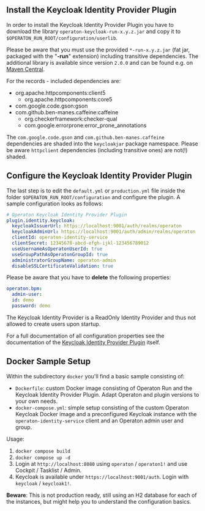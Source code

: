 ## Install the Keycloak Identity Provider Plugin

In order to install the Keycloak Identity Provider Plugin you have to download the library ``operaton-keycloak-run-x.y.z.jar`` and copy it to ``$OPERATON_RUN_ROOT/configuration/userlib``.

Please be aware that you must use the provided ``*-run-x.y.z.jar`` (fat jar, packaged with the "**-run**" extension) including transitive dependencies. The additional library is available since version ``2.0.0`` and can be found e.g. on [Maven Central](https://search.maven.org/search?q=g:org.operaton.bpm.extension%20AND%20a:operaton-keycloak-run).

For the records - included dependencies are:

* org.apache.httpcomponents:client5
	* org.apache.httpcomponents:core5
* com.google.code.gson:gson
* com.github.ben-manes.caffeine:caffeine
	* org.checkerframework:checker-qual
	* com.google.errorprone:error_prone_annotations

The ``com.google.code.gson`` and ``com.github.ben-manes.caffeine`` dependencies are shaded into the ``keycloakjar`` package namespace. Please be aware ``httpclient`` dependencies (including transitive ones) are not(!) shaded.

## Configure the Keycloak Identity Provider Plugin

The last step is to edit the ``default.yml`` or ``production.yml`` file inside the folder ``$OPERATON_RUN_ROOT/configuration`` and configure the plugin. A sample configuration looks as follows:

```yml
# Operaton Keycloak Identity Provider Plugin
plugin.identity.keycloak:
  keycloakIssuerUrl: https://localhost:9001/auth/realms/operaton
  keycloakAdminUrl: https://localhost:9001/auth/admin/realms/operaton
  clientId: operaton-identity-service
  clientSecret: 12345678-abcd-efgh-ijkl-123456789012
  useUsernameAsOperatonUserId: true
  useGroupPathAsOperatonGroupId: true
  administratorGroupName: operaton-admin
  disableSSLCertificateValidation: true
```

Please be aware that you have to **delete** the following properties:

```yml
operaton.bpm:
  admin-user:
  id: demo
  password: demo
```

The Keycloak Identity Provider is a ReadOnly Identity Provider and thus not allowed to create users upon startup.

For a full documentation of all configuration properties see the documentation of the [Keycloak Identity Provider Plugin](https://github.com/operaton/operaton-keycloak) itself.

## Docker Sample Setup

Within the subdirectory `docker` you'll find a basic sample consisting of:

* ``Dockerfile``: custom Docker image consisting of Operaton Run and the Keycloak Identity Provider Plugin. Adapt Operaton and plugin versions to your own needs.
* ``docker-compose.yml``: simple setup consisting of the custom Operaton Keycloak Docker image and a preconfigured Keycloak instance with the ``operaton-identity-service`` client and an Operaton admin user and group.

Usage:

1. ``docker compose build``
2. ``docker compose up -d``
3. Login at ``http://localhost:8080`` using ``operaton`` / ``operaton1!`` and use Cockpit / Tasklist / Admin.
4. Keycloak is available under ``https://localhost:9001/auth``. Login with ``keycloak`` / ``keycloak1!``.

**Beware**: This is not production ready, still using an H2 database for each of the instances, but might help you to understand the configuration basics.